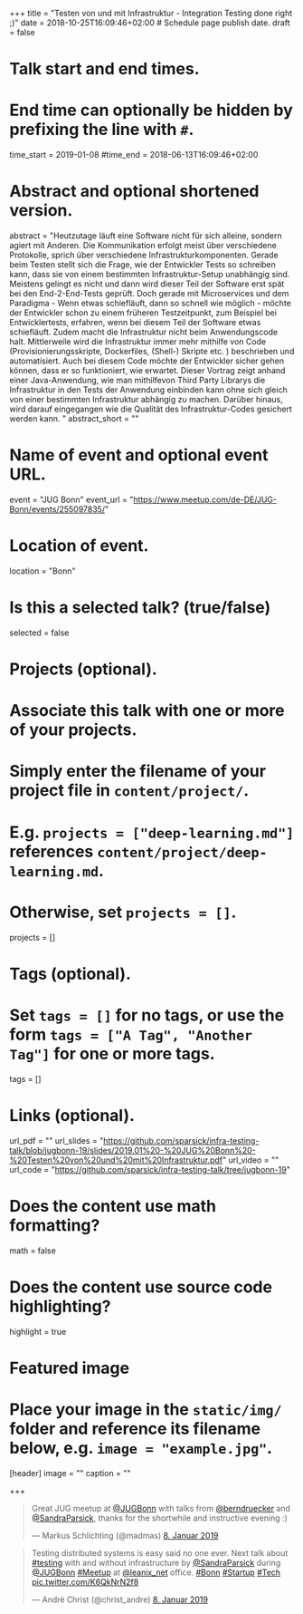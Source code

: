 +++
title = "Testen von und mit Infrastruktur - Integration Testing done right ;)"
date = 2018-10-25T16:09:46+02:00  # Schedule page publish date.
draft = false

# Talk start and end times.
#   End time can optionally be hidden by prefixing the line with `#`.
time_start = 2019-01-08
#time_end = 2018-06-13T16:09:46+02:00

# Abstract and optional shortened version.
abstract = "Heutzutage läuft eine Software nicht für sich alleine, sondern agiert mit Anderen. Die Kommunikation erfolgt meist über verschiedene Protokolle, sprich über verschiedene Infrastrukturkomponenten. Gerade beim Testen stellt sich die Frage, wie der Entwickler Tests so schreiben kann, dass sie von einem bestimmten Infrastruktur-Setup unabhängig sind. Meistens gelingt es nicht und dann wird dieser Teil der Software erst spät bei den End-2-End-Tests geprüft. Doch gerade mit Microservices und dem Paradigma - Wenn etwas schiefläuft, dann so schnell wie möglich - möchte der Entwickler schon zu einem früheren Testzeitpunkt, zum Beispiel bei Entwicklertests, erfahren, wenn bei diesem Teil der Software etwas schiefläuft. Zudem macht die Infrastruktur nicht beim Anwendungscode halt. Mittlerweile wird die Infrastruktur immer mehr mithilfe von Code (Provisionierungsskripte, Dockerfiles, (Shell-) Skripte etc. ) beschrieben und automatisiert. Auch bei diesem Code möchte der Entwickler sicher gehen können, dass er so funktioniert, wie erwartet. Dieser Vortrag zeigt anhand einer Java-Anwendung, wie man mithilfevon Third Party Librarys die Infrastruktur in den Tests der Anwendung einbinden kann ohne sich gleich von einer bestimmten Infrastruktur abhängig zu machen. Darüber hinaus, wird darauf eingegangen wie die Qualität des Infrastruktur-Codes gesichert werden kann. "
abstract_short = ""

# Name of event and optional event URL.
event = "JUG Bonn"
event_url = "https://www.meetup.com/de-DE/JUG-Bonn/events/255097835/"

# Location of event.
location = "Bonn"

# Is this a selected talk? (true/false)
selected = false

# Projects (optional).
#   Associate this talk with one or more of your projects.
#   Simply enter the filename of your project file in `content/project/`.
#   E.g. `projects = ["deep-learning.md"]` references `content/project/deep-learning.md`.
#   Otherwise, set `projects = []`.
projects = []

# Tags (optional).
#   Set `tags = []` for no tags, or use the form `tags = ["A Tag", "Another Tag"]` for one or more tags.
tags = []

# Links (optional).
url_pdf = ""
url_slides = "https://github.com/sparsick/infra-testing-talk/blob/jugbonn-19/slides/2019.01%20-%20JUG%20Bonn%20-%20Testen%20von%20und%20mit%20Infrastruktur.pdf"
url_video = ""
url_code = "https://github.com/sparsick/infra-testing-talk/tree/jugbonn-19"

# Does the content use math formatting?
math = false

# Does the content use source code highlighting?
highlight = true

# Featured image
# Place your image in the `static/img/` folder and reference its filename below, e.g. `image = "example.jpg"`.
[header]
image = ""
caption = ""

+++

<blockquote class="twitter-tweet" data-lang="de"><p lang="en" dir="ltr">Great JUG meetup at <a href="https://twitter.com/JUGBonn?ref_src=twsrc%5Etfw">@JUGBonn</a> with talks from <a href="https://twitter.com/berndruecker?ref_src=twsrc%5Etfw">@berndruecker</a> and <a href="https://twitter.com/SandraParsick?ref_src=twsrc%5Etfw">@SandraParsick</a>, thanks for the shortwhile and instructive evening :)</p>&mdash; Markus Schlichting (@madmas) <a href="https://twitter.com/madmas/status/1082756204974276608?ref_src=twsrc%5Etfw">8. Januar 2019</a></blockquote>
<script async src="https://platform.twitter.com/widgets.js" charset="utf-8"></script>

<blockquote class="twitter-tweet" data-lang="de"><p lang="en" dir="ltr">Testing distributed systems is easy said no one ever. Next talk about <a href="https://twitter.com/hashtag/testing?src=hash&amp;ref_src=twsrc%5Etfw">#testing</a> with and without infrastructure by <a href="https://twitter.com/SandraParsick?ref_src=twsrc%5Etfw">@SandraParsick</a> during <a href="https://twitter.com/JUGBonn?ref_src=twsrc%5Etfw">@JUGBonn</a> <a href="https://twitter.com/hashtag/Meetup?src=hash&amp;ref_src=twsrc%5Etfw">#Meetup</a> at <a href="https://twitter.com/leanix_net?ref_src=twsrc%5Etfw">@leanix_net</a> office. <a href="https://twitter.com/hashtag/Bonn?src=hash&amp;ref_src=twsrc%5Etfw">#Bonn</a> <a href="https://twitter.com/hashtag/Startup?src=hash&amp;ref_src=twsrc%5Etfw">#Startup</a> <a href="https://twitter.com/hashtag/Tech?src=hash&amp;ref_src=twsrc%5Etfw">#Tech</a> <a href="https://t.co/K6QkNrN2f8">pic.twitter.com/K6QkNrN2f8</a></p>&mdash; André Christ (@christ_andre) <a href="https://twitter.com/christ_andre/status/1082728705317916672?ref_src=twsrc%5Etfw">8. Januar 2019</a></blockquote>
<script async src="https://platform.twitter.com/widgets.js" charset="utf-8"></script>
